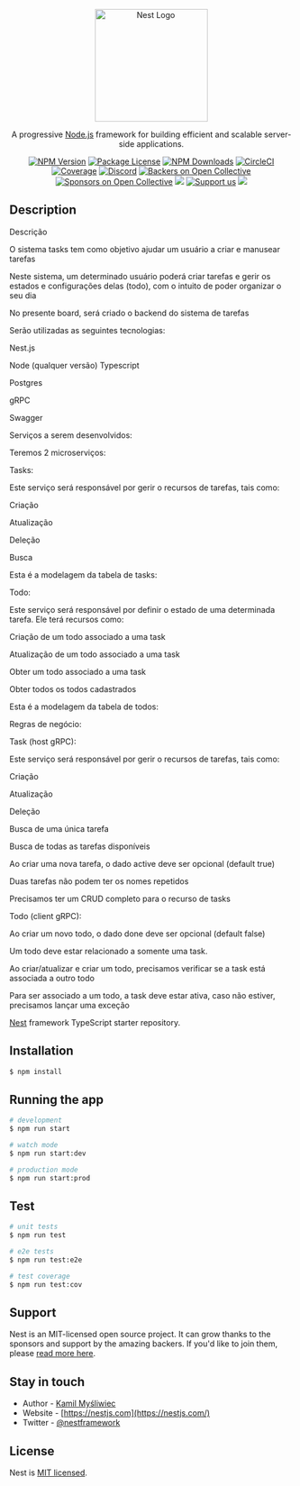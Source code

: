<p align="center">
  <a href="http://nestjs.com/" target="blank"><img src="https://nestjs.com/img/logo-small.svg" width="200" alt="Nest Logo" /></a>
</p>

[circleci-image]: https://img.shields.io/circleci/build/github/nestjs/nest/master?token=abc123def456
[circleci-url]: https://circleci.com/gh/nestjs/nest

  <p align="center">A progressive <a href="http://nodejs.org" target="_blank">Node.js</a> framework for building efficient and scalable server-side applications.</p>
    <p align="center">
<a href="https://www.npmjs.com/~nestjscore" target="_blank"><img src="https://img.shields.io/npm/v/@nestjs/core.svg" alt="NPM Version" /></a>
<a href="https://www.npmjs.com/~nestjscore" target="_blank"><img src="https://img.shields.io/npm/l/@nestjs/core.svg" alt="Package License" /></a>
<a href="https://www.npmjs.com/~nestjscore" target="_blank"><img src="https://img.shields.io/npm/dm/@nestjs/common.svg" alt="NPM Downloads" /></a>
<a href="https://circleci.com/gh/nestjs/nest" target="_blank"><img src="https://img.shields.io/circleci/build/github/nestjs/nest/master" alt="CircleCI" /></a>
<a href="https://coveralls.io/github/nestjs/nest?branch=master" target="_blank"><img src="https://coveralls.io/repos/github/nestjs/nest/badge.svg?branch=master#9" alt="Coverage" /></a>
<a href="https://discord.gg/G7Qnnhy" target="_blank"><img src="https://img.shields.io/badge/discord-online-brightgreen.svg" alt="Discord"/></a>
<a href="https://opencollective.com/nest#backer" target="_blank"><img src="https://opencollective.com/nest/backers/badge.svg" alt="Backers on Open Collective" /></a>
<a href="https://opencollective.com/nest#sponsor" target="_blank"><img src="https://opencollective.com/nest/sponsors/badge.svg" alt="Sponsors on Open Collective" /></a>
  <a href="https://paypal.me/kamilmysliwiec" target="_blank"><img src="https://img.shields.io/badge/Donate-PayPal-ff3f59.svg"/></a>
    <a href="https://opencollective.com/nest#sponsor"  target="_blank"><img src="https://img.shields.io/badge/Support%20us-Open%20Collective-41B883.svg" alt="Support us"></a>
  <a href="https://twitter.com/nestframework" target="_blank"><img src="https://img.shields.io/twitter/follow/nestframework.svg?style=social&label=Follow"></a>
</p>
  <!--[![Backers on Open Collective](https://opencollective.com/nest/backers/badge.svg)](https://opencollective.com/nest#backer)
  [![Sponsors on Open Collective](https://opencollective.com/nest/sponsors/badge.svg)](https://opencollective.com/nest#sponsor)-->

## Description

Descrição

O sistema tasks tem como objetivo ajudar um usuário a criar e manusear tarefas

Neste sistema, um determinado usuário poderá criar tarefas e gerir os estados e configurações delas (todo), com o intuito de poder organizar o seu dia

No presente board, será criado o backend do sistema de tarefas

Serão utilizadas as seguintes tecnologias:

 Nest.js

Node (qualquer versão)
Typescript

Postgres

gRPC

Swagger



Serviços a serem desenvolvidos:

Teremos 2 microserviços:

Tasks:

Este serviço será responsável por gerir o recursos de tarefas, tais como:

Criação

Atualização

Deleção

Busca

Esta é a modelagem da tabela de tasks:


Todo:

Este serviço será responsável por definir o estado de uma determinada tarefa. Ele terá recursos como:

Criação de um todo associado a uma task

Atualização de um todo associado a uma task

Obter um todo associado a uma task

Obter todos os todos cadastrados

Esta é a modelagem da tabela de todos:


Regras de negócio:

Task (host gRPC):

Este serviço será responsável por gerir o recursos de tarefas, tais como:

Criação

Atualização

Deleção

Busca de uma única tarefa

Busca de todas as tarefas disponíveis

Ao criar uma nova tarefa, o dado active deve ser opcional (default true)

Duas tarefas não podem ter os nomes repetidos

Precisamos ter um CRUD completo para o recurso de tasks

Todo (client gRPC):

Ao criar um novo todo, o dado done deve ser opcional (default false)

Um todo deve estar relacionado a somente uma task. 

Ao criar/atualizar e criar um todo, precisamos verificar se a task está associada  a outro todo

Para ser associado a um todo, a task deve estar ativa, caso não estiver, precisamos lançar uma exceção

[Nest](https://github.com/nestjs/nest) framework TypeScript starter repository.

## Installation

```bash
$ npm install
```

## Running the app

```bash
# development
$ npm run start

# watch mode
$ npm run start:dev

# production mode
$ npm run start:prod
```

## Test

```bash
# unit tests
$ npm run test

# e2e tests
$ npm run test:e2e

# test coverage
$ npm run test:cov
```

## Support

Nest is an MIT-licensed open source project. It can grow thanks to the sponsors and support by the amazing backers. If you'd like to join them, please [read more here](https://docs.nestjs.com/support).

## Stay in touch

- Author - [Kamil Myśliwiec](https://kamilmysliwiec.com)
- Website - [https://nestjs.com](https://nestjs.com/)
- Twitter - [@nestframework](https://twitter.com/nestframework)

## License

Nest is [MIT licensed](LICENSE).
